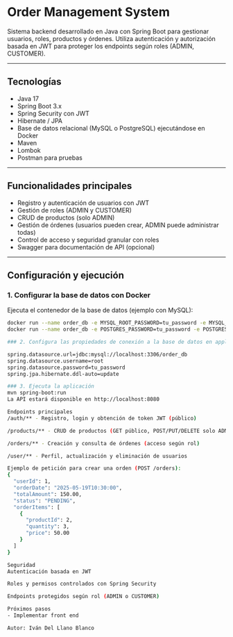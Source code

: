 # Order Management System

Sistema backend desarrollado en Java con Spring Boot para gestionar usuarios, roles, productos y órdenes. Utiliza autenticación y autorización basada en JWT para proteger los endpoints según roles (ADMIN, CUSTOMER).

---

## Tecnologías

- Java 17  
- Spring Boot 3.x  
- Spring Security con JWT  
- Hibernate / JPA  
- Base de datos relacional (MySQL o PostgreSQL) ejecutándose en Docker  
- Maven  
- Lombok  
- Postman para pruebas  

---

## Funcionalidades principales

- Registro y autenticación de usuarios con JWT  
- Gestión de roles (ADMIN y CUSTOMER)  
- CRUD de productos (solo ADMIN)  
- Gestión de órdenes (usuarios pueden crear, ADMIN puede administrar todas)  
- Control de acceso y seguridad granular con roles  
- Swagger para documentación de API (opcional)  

---

## Configuración y ejecución

### 1. Configurar la base de datos con Docker

Ejecuta el contenedor de la base de datos (ejemplo con MySQL):

```bash
docker run --name order_db -e MYSQL_ROOT_PASSWORD=tu_password -e MYSQL_DATABASE=order_db -p 3306:3306 -d mysql:latest
docker run --name order_db -e POSTGRES_PASSWORD=tu_password -e POSTGRES_DB=order_db -p 5432:5432 -d postgres:latest

### 2. Configura las propiedades de conexión a la base de datos en application.properties o application.yml:

spring.datasource.url=jdbc:mysql://localhost:3306/order_db
spring.datasource.username=root
spring.datasource.password=tu_password
spring.jpa.hibernate.ddl-auto=update

### 3. Ejecuta la aplicación
mvn spring-boot:run
La API estará disponible en http://localhost:8080

Endpoints principales
/auth/** - Registro, login y obtención de token JWT (público)

/products/** - CRUD de productos (GET público, POST/PUT/DELETE solo ADMIN)

/orders/** - Creación y consulta de órdenes (acceso según rol)

/user/** - Perfil, actualización y eliminación de usuarios

Ejemplo de petición para crear una orden (POST /orders):
{
  "userId": 1,
  "orderDate": "2025-05-19T10:30:00",
  "totalAmount": 150.00,
  "status": "PENDING",
  "orderItems": [
    {
      "productId": 2,
      "quantity": 3,
      "price": 50.00
    }
  ]
}

Seguridad
Autenticación basada en JWT

Roles y permisos controlados con Spring Security

Endpoints protegidos según rol (ADMIN o CUSTOMER)

Próximos pasos
- Implementar front end

Autor: Iván Del Llano Blanco


